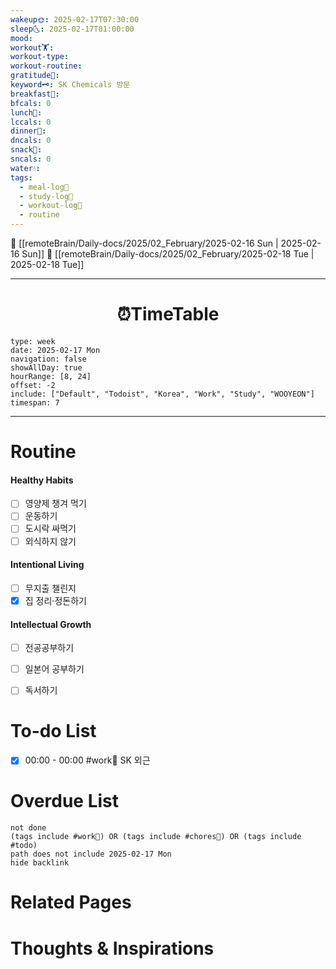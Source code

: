 ```yaml
---
wakeup🌞: 2025-02-17T07:30:00
sleep🌜: 2025-02-17T01:00:00
mood: 
workout🏋️: 
workout-type: 
workout-routine: 
gratitude🙏: 
keyword🗝️: SK Chemicals 방문
breakfast🍳: 
bfcals: 0
lunch🍚: 
lccals: 0
dinner🥗: 
dncals: 0
snack🍬: 
sncals: 0
water💧: 
tags:
  - meal-log📝
  - study-log📓
  - workout-log💪
  - routine
---
```


🔺 [[remoteBrain/Daily-docs/2025/02_February/2025-02-16 Sun | 2025-02-16 Sun]]
🔻 [[remoteBrain/Daily-docs/2025/02_February/2025-02-18 Tue | 2025-02-18 Tue]]
___
<h1> <center>⏰TimeTable </center> </h1>

```gEvent
type: week
date: 2025-02-17 Mon
navigation: false
showAllDay: true
hourRange: [8, 24]
offset: -2
include: ["Default", "Todoist", "Korea", "Work", "Study", "WOOYEON"]
timespan: 7
```

--- 


# Routine 

####  Healthy Habits
- [ ] 영양제 챙겨 먹기
- [ ] 운동하기
- [ ] 도시락 싸먹기 
- [ ] 외식하지 않기 

####  Intentional Living 
- [ ] 무지출 챌린지 
- [x] 집 정리·정돈하기

#### Intellectual Growth
- [ ] 전공공부하기
- [ ] 일본어 공부하기
- [ ] 독서하기



# To-do List

- [x] 00:00 - 00:00 #work💼 SK 외근

# Overdue List
```tasks
not done
(tags include #work💼) OR (tags include #chores🧺) OR (tags include #todo)
path does not include 2025-02-17 Mon
hide backlink
```

# Related Pages



# Thoughts & Inspirations

